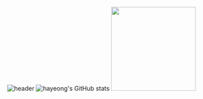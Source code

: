 ![header](https://capsule-render.vercel.app/api?type=waving&color=0:E2BFFF,100:80A1F9&text=Welcome%20to%20my%20Github&fontColor=FFFFFF&fontSize=40&fontAlign=72&fontAlignY=35&animation=twinkling&height=160)
![hayeong's GitHub stats](https://github-readme-stats.vercel.app/api?username=hayeong120&include_all_commits=true&show_icons=true&theme=buefy)
<img src="https://github-readme-stats.vercel.app/api/top-langs/?username=hayeong120&layout=compact&theme=buefy" height="195">
<!--
    
    ![Top Langs](https://github-readme-stats.vercel.app/api/top-langs/?username=hayeong120&layout=compact&theme=buefy)
    --> 
